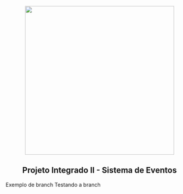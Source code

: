 <p align="center"><a href="https://laravel.com" target="_blank"><img src="https://raw.githubusercontent.com/laravel/art/master/logo-lockup/5%20SVG/2%20CMYK/1%20Full%20Color/laravel-logolockup-cmyk-red.svg" width="400"></a></p>

<h2 align="center">
Projeto Integrado II - Sistema de Eventos

</h2>
Exemplo de branch
Testando a branch
</h2>

